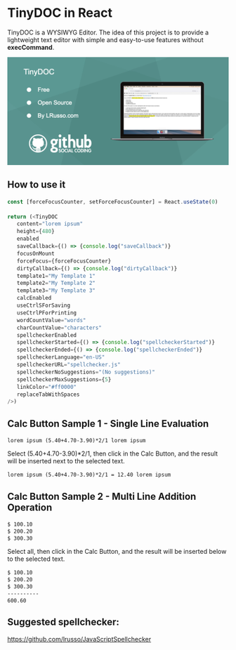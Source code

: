 # TinyDOC in React

TinyDOC is a WYSIWYG Editor. The idea of this project is to provide a lightweight text editor with simple and easy-to-use features without **execCommand**.

![alt screenshot](https://github.com/lrusso/tinyDOC/blob/main/tinyDOC.png)

## How to use it
```javascript
const [forceFocusCounter, setForceFocusCounter] = React.useState(0)

return (<TinyDOC
   content="lorem ipsum"
   height={480}
   enabled
   saveCallback={() => {console.log("saveCallback")}
   focusOnMount
   forceFocus={forceFocusCounter}
   dirtyCallback={() => {console.log("dirtyCallback")}
   template1="My Template 1"
   template2="My Template 2"
   template3="My Template 3"
   calcEnabled
   useCtrlSForSaving
   useCtrlPForPrinting
   wordCountValue="words"
   charCountValue="characters"
   spellcheckerEnabled
   spellcheckerStarted={() => {console.log("spellcheckerStarted")}
   spellcheckerEnded={() => {console.log("spellcheckerEnded")}
   spellcheckerLanguage="en-US"
   spellcheckerURL="spellchecker.js"
   spellcheckerNoSuggestions="(No suggestions)"
   spellcheckerMaxSuggestions={5}
   linkColor="#ff0000"
   replaceTabWithSpaces
/>)
```

## Calc Button Sample 1 - Single Line Evaluation

```
lorem ipsum (5.40+4.70-3.90)*2/1 lorem ipsum
```
Select (5.40+4.70-3.90)*2/1, then click in the Calc Button, and the result will be inserted next to the selected text.

```
lorem ipsum (5.40+4.70-3.90)*2/1 = 12.40 lorem ipsum
```

## Calc Button Sample 2 - Multi Line Addition Operation

```
$ 100.10
$ 200.20
$ 300.30
```

Select all, then click in the Calc Button, and the result will be inserted below to the selected text.

```
$ 100.10
$ 200.20
$ 300.30
----------
600.60
```

## Suggested spellchecker:

https://github.com/lrusso/JavaScriptSpellchecker
